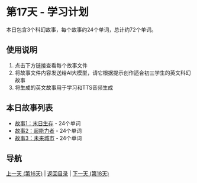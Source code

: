 # 第17天 - 学习计划

本日包含3个科幻故事，每个故事约24个单词，总计约72个单词。

## 使用说明

1. 点击下方链接查看每个故事文件
2. 将故事文件内容发送给AI大模型，请它根据提示创作适合初三学生的英文科幻故事
3. 将生成的英文故事用于学习和TTS音频生成

## 本日故事列表

- [故事1：末日生存](./story_17_1.md) - 24个单词
- [故事2：超能力者](./story_17_2.md) - 24个单词
- [故事3：未来城市](./story_17_3.md) - 24个单词

## 导航

[上一天 (第16天)](../day_16/day_16_index.md) | [返回目录](../master_index.md) | [下一天 (第18天)](../day_18/day_18_index.md)